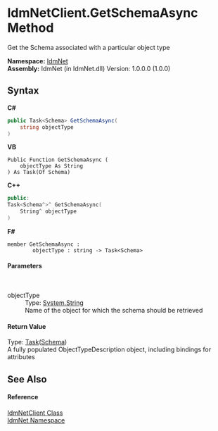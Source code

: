 # IdmNetClient.GetSchemaAsync Method 
 

Get the Schema associated with a particular object type

**Namespace:**&nbsp;<a href="N_IdmNet">IdmNet</a><br />**Assembly:**&nbsp;IdmNet (in IdmNet.dll) Version: 1.0.0.0 (1.0.0)

## Syntax

**C#**<br />
``` C#
public Task<Schema> GetSchemaAsync(
	string objectType
)
```

**VB**<br />
``` VB
Public Function GetSchemaAsync ( 
	objectType As String
) As Task(Of Schema)
```

**C++**<br />
``` C++
public:
Task<Schema^>^ GetSchemaAsync(
	String^ objectType
)
```

**F#**<br />
``` F#
member GetSchemaAsync : 
        objectType : string -> Task<Schema> 

```


#### Parameters
&nbsp;<dl><dt>objectType</dt><dd>Type: <a href="http://msdn2.microsoft.com/en-us/library/s1wwdcbf" target="_blank">System.String</a><br />Name of the object for which the schema should be retrieved</dd></dl>

#### Return Value
Type: <a href="http://msdn2.microsoft.com/en-us/library/dd321424" target="_blank">Task</a>(<a href="T_IdmNet_Models_Schema">Schema</a>)<br />A fully populated ObjectTypeDescription object, including bindings for attributes

## See Also


#### Reference
<a href="T_IdmNet_IdmNetClient">IdmNetClient Class</a><br /><a href="N_IdmNet">IdmNet Namespace</a><br />